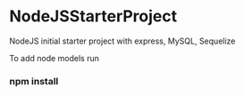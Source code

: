 # NodeJSStarterProject
NodeJS initial starter project with express, MySQL, Sequelize 

To add node models run 
### npm install

